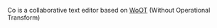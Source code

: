 Co is a collaborative text editor
based on [WoOT](https://hal.inria.fr/inria-00071240/document) (Without Operational Transform)

